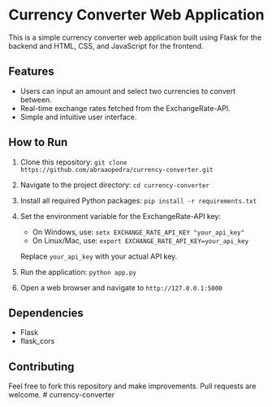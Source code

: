 # Currency Converter Web Application

This is a simple currency converter web application built using Flask for the backend and HTML, CSS, and JavaScript for the frontend.

## Features

- Users can input an amount and select two currencies to convert between.
- Real-time exchange rates fetched from the ExchangeRate-API.
- Simple and intuitive user interface.

## How to Run

1. Clone this repository: `git clone https://github.com/abraaopedra/currency-converter.git`

2. Navigate to the project directory: `cd currency-converter`

3. Install all required Python packages: `pip install -r requirements.txt`

4. Set the environment variable for the ExchangeRate-API key:
   - On Windows, use: `setx EXCHANGE_RATE_API_KEY "your_api_key"`
   - On Linux/Mac, use: `export EXCHANGE_RATE_API_KEY=your_api_key`
   
   Replace `your_api_key` with your actual API key.

5. Run the application: `python app.py`

6. Open a web browser and navigate to `http://127.0.0.1:5000`

## Dependencies

- Flask
- flask_cors

## Contributing

Feel free to fork this repository and make improvements. Pull requests are welcome.
#   c u r r e n c y - c o n v e r t e r 
 
 
